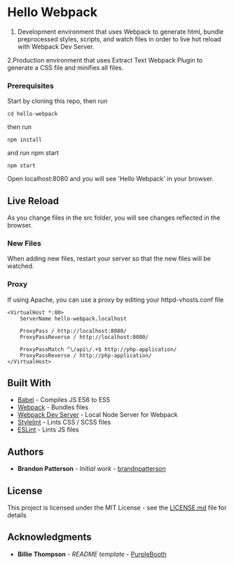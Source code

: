 # Hello Webpack

1. Development environment that uses Webpack to generate html, bundle preprocessed styles, scripts, and watch files in order to live hot reload with Webpack Dev Server. 

2.Production environment that uses Extract Text Webpack Plugin to generate a CSS file and minifies all files.

### Prerequisites

Start by cloning this repo, then run

```
cd hello-webpack
```

then run
```
npm install
```
and run npm start
```
npm start
```

Open localhost:8080 and you will see 'Hello Webpack' in your browser.

## Live Reload

As you change files in the src folder, you will see changes reflected in the browser.

### New Files
When adding new files, restart your server so that the new files will be watched.

### Proxy
If using Apache, you can use a proxy by editing your httpd-vhosts.conf file

```
<VirtualHost *:80>
    ServerName hello-webpack.localhost

    ProxyPass / http://localhost:8080/
    ProxyPassReverse / http://localhost:8080/

    ProxyPassMatch ^\/api\/.+$ http://php-application/
    ProxyPassReverse / http://php-application/
</VirtualHost>
```
## Built With

* [Babel](https://babeljs.io/) - Compiles JS ES6 to ES5
* [Webpack](https://webpack.js.org/) - Bundles files
* [Webpack Dev Server](https://github.com/webpack/webpack-dev-server) - Local Node Server for Webpack
* [Stylelint](https://stylelint.io/) - Lints CSS / SCSS files
* [ESLint](https://eslint.org/) - Lints JS files

## Authors

* **Brandon Patterson** - *Initial work* - [brandnpatterson](https://github.com/brandnpatterson)

## License

This project is licensed under the MIT License - see the [LICENSE.md](LICENSE.md) file for details

## Acknowledgments

* **Billie Thompson** - *README template* - [PurpleBooth](https://github.com/PurpleBooth)
